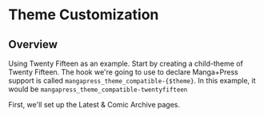 # Theme Customization

## Overview

Using Twenty Fifteen as an example. Start by creating a child-theme of Twenty Fifteen. The hook we're going to use to declare Manga+Press support is called `mangapress_theme_compatible-{$theme}`. In this example, it would be `mangapress_theme_compatible-twentyfifteen`

First, we'll set up the Latest & Comic Archive pages.
